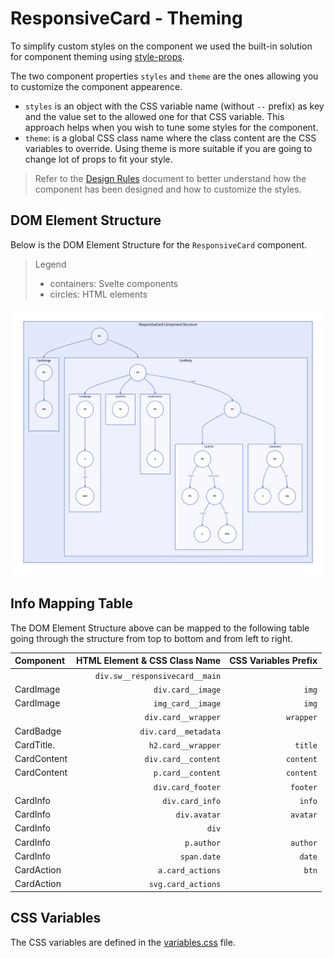 # ResponsiveCard - Theming

To simplify custom styles on the component we used the built-in solution for component theming using [style-props].

The two component properties `styles` and `theme` are the ones allowing you to customize the component appearence.

- `styles` is an object with the CSS variable name (without `--` prefix) as key and the value set to the allowed one for that CSS variable. This approach helps when you wish to tune some styles for the component.
- `theme`: is a global CSS class name where the class content are the CSS variables to override. Using theme is more suitable if you are going to change lot of props to fit your style.

> Refer to the [Design Rules] document to better understand how the component has been designed and how to customize the styles.

## DOM Element Structure

Below is the DOM Element Structure for the `ResponsiveCard` component.

> Legend
>
> - containers: Svelte components
> - circles: HTML elements

![ResponsiveCard](./assets/images/component_structure.png "ResponsiveCard Component - DOM Element Structure")

## Info Mapping Table

The DOM Element Structure above can be mapped to the following table going through the structure from top to bottom and from left to right.

| Component   | HTML Element & CSS Class Name  | CSS Variables Prefix |
| :---------- | -----------------------------: | -------------------: |
|             | `div.sw__responsivecard__main` |                      |
| CardImage   | `div.card__image`              | `img`                |
| CardImage   | `img_card__image`              | `img`                |
|             | `div.card__wrapper`            | `wrapper`            |
| CardBadge   | `div.card__metadata`           |                      |
| CardTitle.  | `h2.card__wrapper`             | `title`              |
| CardContent | `div.card__content`            | `content`            |
| CardContent | `p.card__content`              | `content`            |
|             | `div.card_footer`              | `footer`             |
| CardInfo    | `div.card_info`                | `info`               |
| CardInfo    | `div.avatar`                   | `avatar`             |
| CardInfo    | `div`                          |                      |
| CardInfo    | `p.author`                     | `author`             |
| CardInfo    | `span.date`                    | `date`               |
| CardAction  | `a.card_actions`               | `btn`                |
| CardAction  | `svg.card_actions`             |                      |

## CSS Variables

The CSS variables are defined in the [variables.css](./variables.css) file.

<!-- Resources -->
[style-props]: https://svelte.dev/docs#template-syntax-component-directives---style-props
[Design Rules]: https://github.com/sveltinio/components-library/blob/main/docs/design-rules.md
